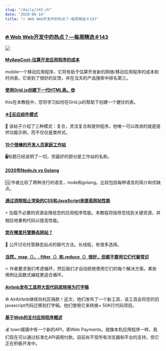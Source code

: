 ```yaml
---
slug: "/daily/143-zh"
date: "2020-08-14"
title: "🔥 Web Web开发中的热点？—每周精选＃143"
---
```


### [🔥 Web Web开发中的热点？—每周精选＃143](https://daily.dev/posts/whats-hot-in-web-development-weekly-picks-143)

![](https://assets.website-files.com/5e0f1144930a8bc8aace526c/5f4f7f0d8c4e4118b026e28b_Cover.jpg)

#### [MyAppCost-估算开发应用程序的成本](https://app.daily.dev/posts/5NNWeGkis)

mobile一个移动应用程序，它将有助于估算开发新的网络/移动应用程序的成本和时间表。它收到了很好的反馈，并在当天的产品搜索中排名第三。

#### [使用Grid.js创建下一代HTML表。😎](https://app.daily.dev/posts/XukHk6YIk)

this在本教程中，您将学习如何在Grid.js的帮助下创建一个健壮的表。

#### [⚛️🚀反应组件模式](https://app.daily.dev/posts/UxPZaGYDe)

👾 该帖子介绍了三种模式：复合，灵活复合和提供程序。他唯一可以改进的就是提供功能示例，而不仅仅是类样式。

#### [15个很棒的开发人员家庭工作站](https://app.daily.dev/posts/9p3pLmGfE)

🖥标题已经说明了一切，但最好的部分是工作站的名称。

#### [2020年NodeJs vs Golang](https://app.daily.dev/posts/NBxwClnSG)

🆚 作者比较了两种流行的语言，node和golang。比较包括每种语言的简介和优缺点。

#### [通过消除阻止渲染的CSS和JavaScript来提高网站性能](https://app.daily.dev/posts/b89T88_vD)

⚡️ 加载不必要的资源会降低您的应用程序性能。本教程将指导您找到关键资源，并相应地重构代码以提高性能。

#### [您在哪里托管静态网站？](https://app.daily.dev/posts/iBkM29eE1)

🦄 公开讨论托管静态站点的替代方法。长线程，有很多选择。

#### [当然，map（）、. filter（）和.reduce（）很好，但都不要用它们代替常识](https://app.daily.dev/posts/UdyACmHLj)

🔥 作者要求我们考虑循环，然后我们才自动拒绝使用它们的每个解决方案。某些用例比函数式编程更适合循环。


#### [Airbnb发布工具将大型代码库转换为打字稿](https://app.daily.dev/posts/VjPw4LBH5)

♻️ Air️Airbnb继续向社区捐款！这次，他们发布了一个新工具，该工具会将您的旧javascript代码迁移到打字稿。他们使用它来转换+ 50K行代码项目。

#### [基于Web的支付应用程序概述](https://app.daily.dev/posts/62hfiMh1c)

💰 town城镇中有一个新的API，即Web Payments。就像本机应用程序一样，我们现在可以通过标准化API调用付款。目前尚不受所有浏览器和平台的支持，但它正在积极开发中。